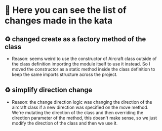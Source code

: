 # 📔 Here you can see the list of changes made in the kata

## ♻️ changed create as a factory method of the class

- Reason: seems weird to use the constructor of Aircraft class outside of the class definition importing the module itself to use it instead. So I moved the constructor as a static method inside the class definition to keep the same imports structure across the project.

## ♻️ simplify direction change

- Reason: the change direction logic was changing the direction of the aircraft class if a new direction was specified on the move method. We're mutating the direction of the class and then overriding the direction parameter of the method, this doesn't make sense, so we just modify the direction of the class and then we use it.

